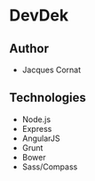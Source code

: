 # DevDek

## Author 
- Jacques Cornat

## Technologies
- Node.js
- Express
- AngularJS
- Grunt
- Bower
- Sass/Compass
